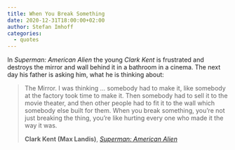 ```yaml
---
title: When You Break Something
date: 2020-12-31T18:00:00+02:00
author: Stefan Imhoff
categories:
  - quotes
---
```


In _Superman: American Alien_ the young _Clark Kent_ is frustrated and destroys the mirror and wall behind it in a bathroom in a cinema. The next day his father is asking him, what he is thinking about:

> The Mirror. I was thinking … somebody had to make it, like somebody at the factory took time to make it. Then somebody had to sell it to the movie theater, and then other people had to fit it to the wall which somebody else built for them. When you break something, you’re not just breaking the thing, you’re like hurting every one who made it the way it was.
>
> **Clark Kent (Max Landis)**, _[Superman: American Alien](https://www.goodreads.com/book/show/26152411-superman)_
